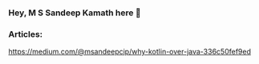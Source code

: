 ### Hey, M S Sandeep Kamath here 👋

### Articles:

https://medium.com/@msandeepcip/why-kotlin-over-java-336c50fef9ed
